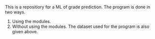 This is a repositiory for a ML of grade prediction.
The program is done in two ways.
1. Using the modules.
2. Without using the modules.
The dataset used for the program is also given above.